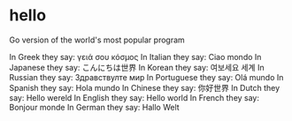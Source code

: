 # hello
Go version of the world's most popular program

In Greek they say: γειά σου κόσμος
In Italian they say: Ciao mondo
In Japanese they say: こんにちは世界
In Korean they say: 여보세요 세계
In Russian they say: Здравствулте мир
In Portuguese they say: Olá mundo
In Spanish they say: Hola mundo
In Chinese they say: 你好世界
In Dutch they say: Hello wereld
In English they say: Hello world
In French they say: Bonjour monde
In German they say: Hallo Welt
